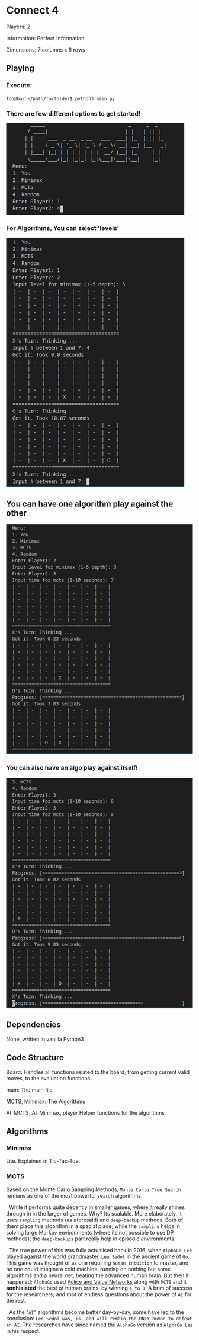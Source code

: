 # Connect 4
Players: 2

Information: Perfect Information

Dimensions: 7 columns x 6 rows

## Playing
### Execute:
`foo@bar:~/path/to/folder$ python3 main.py`

### There are few different options to get started!
![Main Menu](./Images/Menu.png)

### For Algorithms, You can select 'levels'
![Minimax Levels](./Images/MinimaxLevels.png)

## You can have one algorithm play against the other
![Minimax vs MCTS](./Images/MinimaxVMCTS.png)

### You can also have an algo play against itself!
![MCTS vs MCTS](./Images/MCTSvMCTS.png)

## Dependencies
None, written in vanilla Python3

## Code Structure
Board:
    Handles all functions related to the board; from getting current valid moves, to the evaluation functions.

main:
    The main file

MCTS, Minimax:
    The Algorithms

AI_MCTS, AI_Minimax, player
    Helper functions for the algorithms

## Algorithms
### Minimax
Lite. Explained in Tic-Tac-Toe.

### MCTS
Based on the Monte Carlo Sampling Methods, `Monte Carlo Tree Search` remians as one of the most powerful search algorithms. 

&nbsp; While it performs quite decently in smaller games, where it really shines through in in the larger of games. Why? Its scalable. More elaborately, it uses `sampling` methods (as aforesaid) and `deep-backup` methods. Both of them place this algorithm in a special place; while the `sampling` helps in solving large Markov environments (where its not possible to use DP methods), the `deep-backups` part really help in episodic environments. 

&nbsp; The true power of this was fully actualised back in 2016, when `AlphaGo Lee` played against the world grandmaster, `Lee Sedol` in the ancient game of `Go`. This game was thought of as one requiring `human intuition` to master, and no one could imagine a cold machine, running on nothing but some algorithms and a neural net, beating the advanced human brain. But then it happened;  `AlphaGo` used [Policy and Value Networks](./NOTE.md) along with `MCTS` and it **annhialated** the best of human brains, by winning `4 to 1`. A brim of success for the researchers; and root of endless questions about the power of `AI` for the rest.

&nbsp; As the "`AI`" algorithms become better day-by-day, some have led to the conclusion: `Lee Sedol was, is, and will remain the ONLY human to defeat an AI`. The researches have since named the `AlphaGo` version as `AlphaGo Lee` in his respect.
